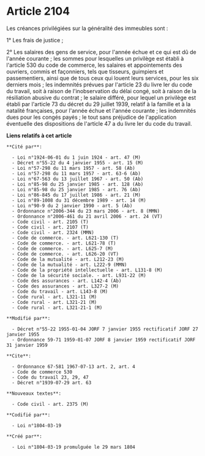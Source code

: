 # Article 2104

Les créances privilégiées sur la généralité des immeubles sont :

1° Les frais de justice ;

2° Les salaires des gens de service, pour l'année échue et ce qui est dû de l'année courante ; les sommes pour lesquelles un
privilège est établi à l'article 530 du code de commerce, les salaires et appointements des ouvriers, commis et façonniers,
tels que tisseurs, guimpiers et passementiers, ainsi que de tous ceux qui louent leurs services, pour les six derniers mois ;
les indemnités prévues par l'article 23 du livre Ier du code du travail, soit à raison de l'inobservation du délai congé,
soit à raison de la résiliation abusive du contrat ; le salaire différé, pour lequel un privilège est établi par l'article 73
du décret du 29 juillet 1939, relatif à la famille et à la natalité françaises, pour l'année échue et l'année courante ; les
indemnités dues pour les congés payés ; le tout sans préjudice de l'application éventuelle des dispositions de l'article 47 a
du livre Ier du code du travail.

**Liens relatifs à cet article**

	**Cité par**:

	  - Loi n°1924-06-01 du 1 juin 1924 - art. 47 (M)
	  - Décret n°55-22 du 4 janvier 1955 - art. 15 (M)
	  - Loi n°57-298 du 11 mars 1957 - art. 58 (Ab)
	  - Loi n°57-298 du 11 mars 1957 - art. 63-6 (Ab)
	  - Loi n°67-563 du 13 juillet 1967 - art. 50 (Ab)
	  - Loi n°85-98 du 25 janvier 1985 - art. 128 (Ab)
	  - Loi n°85-98 du 25 janvier 1985 - art. 76 (Ab)
	  - Loi n°86-845 du 17 juillet 1986 - art. 21 (M)
	  - Loi n°89-1008 du 31 décembre 1989 - art. 14 (M)
	  - Loi n°90-9 du 2 janvier 1990 - art. 5 (Ab)
	  - Ordonnance n°2006-344 du 23 mars 2006 - art. 8 (MMN)
	  - Ordonnance n°2006-461 du 21 avril 2006 - art. 24 (VT)
	  - Code civil - art. 2105 (T)
	  - Code civil - art. 2107 (T)
	  - Code civil - art. 2324 (MMN)
	  - Code de commerce. - art. L621-130 (T)
	  - Code de commerce. - art. L621-78 (T)
	  - Code de commerce. - art. L625-7 (M)
	  - Code de commerce. - art. L626-20 (VT)
	  - Code de la mutualité - art. L212-23 (M)
	  - Code de la mutualité - art. L222-9 (MMN)
	  - Code de la propriété intellectuelle - art. L131-8 (M)
	  - Code de la sécurité sociale. - art. L931-22 (M)
	  - Code des assurances - art. L142-4 (Ab)
	  - Code des assurances - art. L327-2 (M)
	  - Code du travail - art. L143-8 (M)
	  - Code rural - art. L321-11 (M)
	  - Code rural - art. L321-21 (M)
	  - Code rural - art. L321-21-1 (M)

	**Modifié par**:

	  - Décret n°55-22 1955-01-04 JORF 7 janvier 1955 rectificatif JORF 27 janvier 1955
	  - Ordonnance 59-71 1959-01-07 JORF 8 janvier 1959 rectificatif JORF 31 janvier 1959

	**Cite**:

	  - Ordonnance 67-581 1967-07-13 art. 2, art. 4
	  - Code de commerce 530
	  - Code du travail 23, 29, 47
	  - Décret n°1939-07-29 art. 63

	**Nouveaux textes**:

	  - Code civil - art. 2375 (M)

	**Codifié par**:

	  - Loi n°1804-03-19

	**Créé par**:

	  - Loi n°1804-03-19 promulguée le 29 mars 1804
